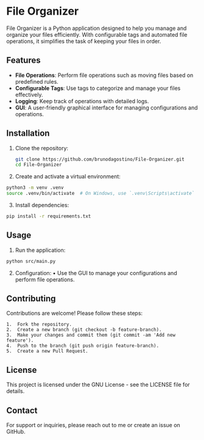 # File Organizer

File Organizer is a Python application designed to help you manage and organize your files efficiently. With configurable tags and automated file operations, it simplifies the task of keeping your files in order.

## Features

- **File Operations**: Perform file operations such as moving files based on predefined rules.
- **Configurable Tags**: Use tags to categorize and manage your files effectively.
- **Logging**: Keep track of operations with detailed logs.
- **GUI**: A user-friendly graphical interface for managing configurations and operations.

## Installation

1. Clone the repository:
   ```bash
   git clone https://github.com/brunodagostino/File-Organizer.git
   cd File-Organizer
   ````

2.	Create and activate a virtual environment:
  ```bash
  python3 -m venv .venv
  source .venv/bin/activate  # On Windows, use `.venv\Scripts\activate`
  ````

3.	Install dependencies:
  ```bash
  pip install -r requirements.txt
  ````

## Usage

1.	Run the application:
  ```bash
  python src/main.py
  ````

2.	Configuration:
	•	Use the GUI to manage your configurations and perform file operations.

## Contributing

Contributions are welcome! Please follow these steps:

	1.	Fork the repository.
	2.	Create a new branch (git checkout -b feature-branch).
	3.	Make your changes and commit them (git commit -am 'Add new feature').
	4.	Push to the branch (git push origin feature-branch).
	5.	Create a new Pull Request.

## License

This project is licensed under the GNU License - see the LICENSE file for details.

## Contact

For support or inquiries, please reach out to me or create an issue on GitHub.
